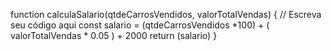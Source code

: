 function calculaSalario(qtdeCarrosVendidos, valorTotalVendas) {
 // Escreva seu código aqui
 const salario = (qtdeCarrosVendidos *100) + ( valorTotalVendas * 0.05 ) + 2000
 return (salario) 
}